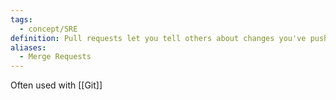 ```yaml
---
tags:
  - concept/SRE
definition: Pull requests let you tell others about changes you've pushed to a branch in a repository so they can evaluated and merged in the target branch.
aliases:
  - Merge Requests
---
```

Often used with [[Git]]
